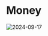 # Money
![2024-09-17](https://github.com/user-attachments/assets/1874f0c7-0c43-4d02-9b98-a6bcbd1eeb68)
